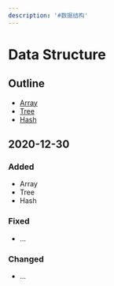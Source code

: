 ```yaml
---
description: '#数据结构'
---
```


# Data Structure

## Outline

* [Array](data-struct-array.md)
* [Tree](tree.md)
* [Hash](hash.md)

## 2020-12-30

### Added

* Array
* Tree
* Hash

### Fixed

* ...

### Changed

* ...



